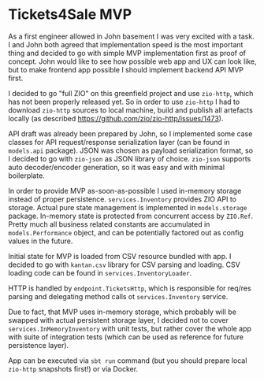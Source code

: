 # Tickets4Sale MVP

As a first engineer allowed in John basement I was very excited with a task.
I and John both agreed that implementation speed is the most important thing 
and decided to go with simple MVP implementation first as proof of concept.
John would like to see how possible web app and UX can look like, but to make
frontend app possible I should implement backend API MVP first.

I decided to go "full ZIO" on this greenfield project and use `zio-http`, which has
not been properly released yet. So in order to use `zio-http` I had to download `zio-http` sources 
to local machine, build and publish all artefacts locally (as described https://github.com/zio/zio-http/issues/1473).

API draft was already been prepared by John, so I implemented some case classes for API request/response
serialization layer (can be found in `models.api` package). JSON was chosen as payload serialization format, 
so I decided to go with `zio-json` as JSON library of choice. `zio-json` supports auto decoder/encoder generation, 
so it was easy and with minimal boilerplate.

In order to provide MVP as-soon-as-possible I used in-memory storage instead of proper persistence.
`services.Inventory` provides ZIO API to storage. Actual pure state management is implemented in
`models.storage` package. In-memory state is protected from concurrent access by `ZIO.Ref`.
Pretty much all business related constants are accumulated in `models.Performance` object,
and can be potentially factored out as config values in the future.

Initial state for MVP is loaded from CSV resource bundled with app. I decided to go with
`kantan.csv` library for CSV parsing and loading. CSV loading code can be found in 
`services.InventoryLoader`.

HTTP is handled by `endpoint.TicketsHttp`, which is responsible for req/res parsing and
delegating method calls ot `services.Inventory` service.

Due to fact, that MVP uses in-memory storage, which probably will be swapped with actual
persistent storage layer, I decided not to cover `services.InMemoryInventory` with unit tests,
but rather cover the whole app with suite of integration tests (which can be used as reference
for future persistence layer).

App can be executed via `sbt run` command (but you should prepare local `zio-http` snapshots first!)
or via Docker.